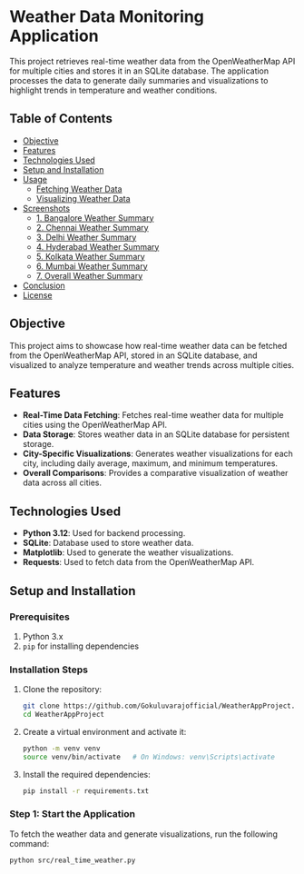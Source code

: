 # Weather Data Monitoring Application

This project retrieves real-time weather data from the OpenWeatherMap API for multiple cities and stores it in an SQLite database. The application processes the data to generate daily summaries and visualizations to highlight trends in temperature and weather conditions.

## Table of Contents

- [Objective](#objective)
- [Features](#features)
- [Technologies Used](#technologies-used)
- [Setup and Installation](#setup-and-installation)
- [Usage](#usage)
  - [Fetching Weather Data](#fetching-weather-data)
  - [Visualizing Weather Data](#visualizing-weather-data)
- [Screenshots](#screenshots)
  - [1. Bangalore Weather Summary](#1-bangalore-weather-summary)
  - [2. Chennai Weather Summary](#2-chennai-weather-summary)
  - [3. Delhi Weather Summary](#3-delhi-weather-summary)
  - [4. Hyderabad Weather Summary](#4-hyderabad-weather-summary)
  - [5. Kolkata Weather Summary](#5-kolkata-weather-summary)
  - [6. Mumbai Weather Summary](#6-mumbai-weather-summary)
  - [7. Overall Weather Summary](#7-overall-weather-summary)
- [Conclusion](#conclusion)
- [License](#license)

## Objective

This project aims to showcase how real-time weather data can be fetched from the OpenWeatherMap API, stored in an SQLite database, and visualized to analyze temperature and weather trends across multiple cities.

## Features

- **Real-Time Data Fetching**: Fetches real-time weather data for multiple cities using the OpenWeatherMap API.
- **Data Storage**: Stores weather data in an SQLite database for persistent storage.
- **City-Specific Visualizations**: Generates weather visualizations for each city, including daily average, maximum, and minimum temperatures.
- **Overall Comparisons**: Provides a comparative visualization of weather data across all cities.

## Technologies Used

- **Python 3.12**: Used for backend processing.
- **SQLite**: Database used to store weather data.
- **Matplotlib**: Used to generate the weather visualizations.
- **Requests**: Used to fetch data from the OpenWeatherMap API.

## Setup and Installation

### Prerequisites

1. Python 3.x
2. `pip` for installing dependencies

### Installation Steps

1. Clone the repository:
    ```bash
    git clone https://github.com/Gokuluvarajofficial/WeatherAppProject.git
    cd WeatherAppProject
    ```

2. Create a virtual environment and activate it:
    ```bash
    python -m venv venv
    source venv/bin/activate   # On Windows: venv\Scripts\activate
    ```

3. Install the required dependencies:
    ```bash
    pip install -r requirements.txt
    ```

### Step 1: Start the Application

To fetch the weather data and generate visualizations, run the following command:
```bash
python src/real_time_weather.py
